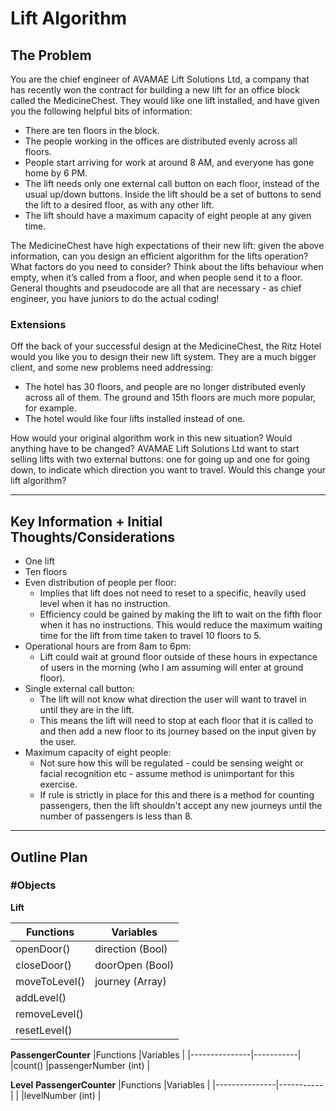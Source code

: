 # Lift Algorithm

## The Problem

You are the chief engineer of AVAMAE Lift Solutions Ltd, a company that has recently won the contract for building a new lift for an office block called the MedicineChest. They would like one lift installed, and have given you the following helpful bits of information:

* There are ten floors in the block.
* The people working in the offices are distributed evenly across all floors.
* People start arriving for work at around 8 AM, and everyone has gone home by 6 PM.
* The lift needs only one external call button on each floor, instead of the usual up/down buttons. Inside the lift should be a set of buttons to send the lift to a desired floor, as with any other lift.
* The lift should have a maximum capacity of eight people at any given time.

The MedicineChest have high expectations of their new lift: given the above information, can you design an efficient algorithm for the lifts operation? What factors do you need to consider? Think about the lifts behaviour when empty, when it’s called from a floor, and when people send it to a floor. General thoughts and pseudocode are all that are necessary - as chief engineer, you have juniors to do the actual coding!

### Extensions

Off the back of your successful design at the MedicineChest, the Ritz Hotel would you like you to design their new lift system. They are a much bigger client, and some new problems need addressing:

* The hotel has 30 floors, and people are no longer distributed evenly across all of them. The ground and 15th floors are much more popular, for example.
* The hotel would like four lifts installed instead of one.

How would your original algorithm work in this new situation? Would anything have to be changed?
AVAMAE Lift Solutions Ltd want to start selling lifts with two external buttons: one for going up and one for going down, to indicate which direction you want to travel. Would this change your lift algorithm?

---

## Key Information + Initial Thoughts/Considerations

* One lift
* Ten floors
* Even distribution of people per floor:
  * Implies that lift does not need to reset to a specific, heavily used level when it has no instruction.
  * Efficiency could be gained by making the lift to wait on the fifth floor when it has no instructions. This would reduce the maximum waiting time for the lift from time taken to travel 10 floors to 5.
* Operational hours are from 8am to 6pm:
  * Lift could wait at ground floor outside of these hours in expectance of users in the morning (who I am assuming will enter at ground floor).
* Single external call button:
  * The lift will not know what direction the user will want to travel in until they are in the lift.
  * This means the lift will need to stop at each floor that it is called to and then add a new floor to its journey based on the input given by the user.
* Maximum capacity of eight people:
  * Not sure how this will be regulated - could be sensing weight or facial recognition etc - assume method is unimportant for this exercise.
  * If rule is strictly in place for this and there is a method for counting passengers, then the lift shouldn't accept any new journeys until the number of passengers is less than 8.
---
## Outline Plan

### #Objects

**Lift**

|Functions      |Variables  |
|---------------|-----------|
|openDoor()     |direction (Bool)   |
|closeDoor()    |doorOpen  (Bool)   |
|moveToLevel()  |journey   (Array)  |
|addLevel()     |           |
|removeLevel()  |           |
|resetLevel()   |           |


**PassengerCounter**
|Functions      |Variables  |
|---------------|-----------|
|count()        |passengerNumber (int)   |


**Level**
**PassengerCounter**
|Functions      |Variables  |
|---------------|-----------|
|               |levelNumber (int)   |